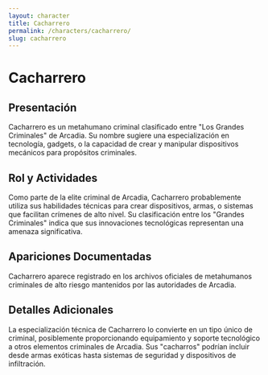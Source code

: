 ```yaml
---
layout: character
title: Cacharrero
permalink: /characters/cacharrero/
slug: cacharrero
---
```


# Cacharrero

## Presentación
Cacharrero es un metahumano criminal clasificado entre "Los Grandes Criminales" de Arcadia. Su nombre sugiere una especialización en tecnología, gadgets, o la capacidad de crear y manipular dispositivos mecánicos para propósitos criminales.

## Rol y Actividades
Como parte de la elite criminal de Arcadia, Cacharrero probablemente utiliza sus habilidades técnicas para crear dispositivos, armas, o sistemas que facilitan crímenes de alto nivel. Su clasificación entre los "Grandes Criminales" indica que sus innovaciones tecnológicas representan una amenaza significativa.

## Apariciones Documentadas
Cacharrero aparece registrado en los archivos oficiales de metahumanos criminales de alto riesgo mantenidos por las autoridades de Arcadia.

## Detalles Adicionales
La especialización técnica de Cacharrero lo convierte en un tipo único de criminal, posiblemente proporcionando equipamiento y soporte tecnológico a otros elementos criminales de Arcadia. Sus "cacharros" podrían incluir desde armas exóticas hasta sistemas de seguridad y dispositivos de infiltración.